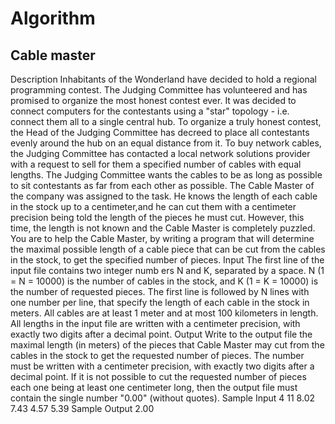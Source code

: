 # Algorithm

## Cable master
Description
Inhabitants of the Wonderland have decided to hold a regional programming contest. The Judging Committee has volunteered and has promised to organize the most honest contest ever. It was decided to connect computers for the contestants using a "star" topology - i.e. connect them all to a single central hub. To organize a truly honest contest, the Head of the Judging Committee has decreed to place all contestants evenly around the hub on an equal distance from it. 
To buy network cables, the Judging Committee has contacted a local network solutions provider with a request to sell for them a specified number of cables with equal lengths. The Judging Committee wants the cables to be as long as possible to sit contestants as far from each other as possible. 
The Cable Master of the company was assigned to the task. He knows the length of each cable in the stock up to a centimeter,and he can cut them with a centimeter precision being told the length of the pieces he must cut. However, this time, the length is not known and the Cable Master is completely puzzled. 
You are to help the Cable Master, by writing a program that will determine the maximal possible length of a cable piece that can be cut from the cables in the stock, to get the specified number of pieces.
Input
The first line of the input file contains two integer numb ers N and K, separated by a space. N (1 = N = 10000) is the number of cables in the stock, and K (1 = K = 10000) is the number of requested pieces. The first line is followed by N lines with one number per line, that specify the length of each cable in the stock in meters. All cables are at least 1 meter and at most 100 kilometers in length. All lengths in the input file are written with a centimeter precision, with exactly two digits after a decimal point.
Output
Write to the output file the maximal length (in meters) of the pieces that Cable Master may cut from the cables in the stock to get the requested number of pieces. The number must be written with a centimeter precision, with exactly two digits after a decimal point. 
If it is not possible to cut the requested number of pieces each one being at least one centimeter long, then the output file must contain the single number "0.00" (without quotes).
Sample Input
4 11
8.02
7.43
4.57
5.39
Sample Output
2.00
